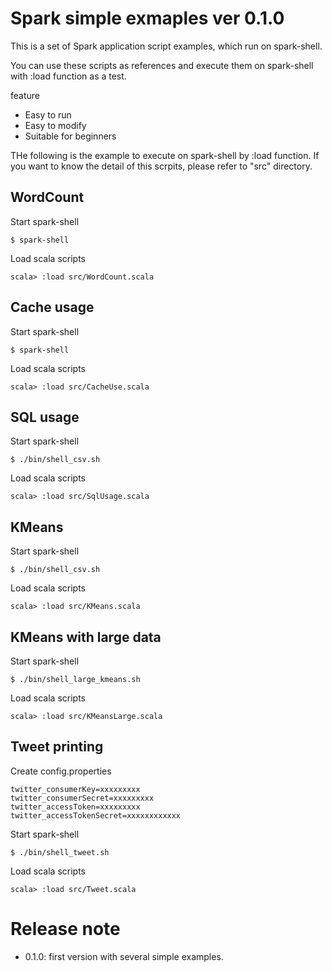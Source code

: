# Spark simple exmaples ver 0.1.0

This is a set of Spark application script examples,
which run on spark-shell.

You can use these scripts as references and execute them on spark-shell with :load function as a test.

feature

* Easy to run
* Easy to modify
* Suitable for beginners

THe following is the example to execute on spark-shell by :load function.
If you want to know the detail of this scrpits,
please refer to "src" directory.

## WordCount
Start spark-shell

```shell
$ spark-shell
```

Load scala scripts

```
scala> :load src/WordCount.scala
```

## Cache usage

Start spark-shell

```shell
$ spark-shell
```

Load scala scripts

```
scala> :load src/CacheUse.scala
```

## SQL usage

Start spark-shell

```
$ ./bin/shell_csv.sh
```

Load scala scripts

```
scala> :load src/SqlUsage.scala
```

## KMeans

Start spark-shell

```
$ ./bin/shell_csv.sh
```
Load scala scripts

```
scala> :load src/KMeans.scala
```

## KMeans with large data

Start spark-shell

```
$ ./bin/shell_large_kmeans.sh
```

Load scala scripts

```
scala> :load src/KMeansLarge.scala
```

## Tweet printing

Create config.properties

```
twitter_consumerKey=xxxxxxxxx
twitter_consumerSecret=xxxxxxxxx
twitter_accessToken=xxxxxxxxx
twitter_accessTokenSecret=xxxxxxxxxxxx
```

Start spark-shell

```
$ ./bin/shell_tweet.sh
```

Load scala scripts

```
scala> :load src/Tweet.scala
```

# Release note

* 0.1.0: first version with several simple examples.
